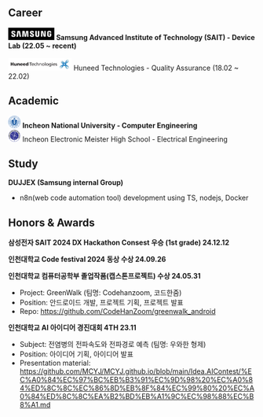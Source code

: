 ## Career
<img src="./img/samsung.png" height=25px>
<b>Samsung Advanced Institute of Technology (SAIT) - Device Lab (22.05 ~ recent)</b> <br>
<br>
<img src="./img/huneed.jpeg" height=25px>
Huneed Technologies - Quality Assurance (18.02 ~ 22.02)

## Academic
<img src="./img/inu.png" width=25px height=25px>
<b>Incheon National University - Computer Engineering</b> <br>
<img src="./img/iemh.png" width=25px height=25px>
Incheon Electronic Meister High School - Electrical Engineering

## Study
<b>DUJJEX (Samsung internal Group)</b><br>
- n8n(web code automation tool) development using TS, nodejs, Docker

## Honors & Awards
<b>삼성전자 SAIT 2024 DX Hackathon Consest 우승 (1st grade) 24.12.12</b>

<b>인천대학교 Code festival 2024 동상 수상 24.09.26</b>

<b>인천대학교 컴퓨터공학부 졸업작품(캡스톤프로젝트) 수상 24.05.31</b>
<br>
- Project: GreenWalk (팀명: Codehanzoom, 코드한줌)
- Position: 안드로이드 개발, 프로젝트 기획, 프로젝트 발표
- Repo: https://github.com/CodeHanZoom/greenwalk_android

<b>인천대학교 AI 아이디어 경진대회 4TH 23.11</b>
<br>
- Subject: 전염병의 전파속도와 전파경로 예측 (팀명: 우와한 형제)
- Position: 아이디어 기획, 아이디어 발표
- Presentation material: https://github.com/MCYJ/MCYJ.github.io/blob/main/Idea.AIContest/%EC%A0%84%EC%97%BC%EB%B3%91%EC%9D%98%20%EC%A0%84%ED%8C%8C%EC%86%8D%EB%8F%84%EC%99%80%20%EC%A0%84%ED%8C%8C%EA%B2%BD%EB%A1%9C%EC%98%88%EC%B8%A1.md
